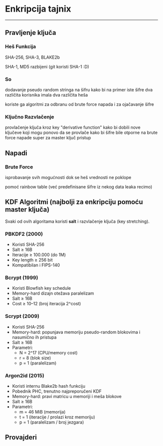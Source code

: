 # Enkripcija tajnix
---
## Pravljenje ključa


### Heš Funkcija
SHA-256, SHA-3, BLAKE2b

SHA-1, MD5 razbijeni (git koristi SHA-1 :D)

### So
dodavanje pseudo random stringa na šifru kako bi na primer iste šifre dva različita korisnika imala dva različita heša


koriste ga algoritmi za odbranu od brute force napada i
za ojačavanje šifre

### Ključno Razvlačenje
provlačenje ključa kroz key "derivative function" kako bi dobili nove ključeve
koji mogu ponovo da se provlače kako bi šifre bile otporne na brute force napade
super za master ključ pristup


## Napadi
### Brute Force
isprobavanje svih mogućnosti dok se heš vrednosti ne poklope

pomoć rainbow table (već predefinisane šifre iz nekog data leaka recimo)


## KDF Algoritmi (najbolji za enkripciju pomoću master ključa)
Svaki od ovih algoritama koristi **salt** i razvlačenje ključa (key stretching).

### PBKDF2 (2000)
- Koristi SHA-256
- Salt ≥ 16B
- Iteracije ≥ 100.000 (do 1M)
- Key length ≥ 256 bit
- Kompatibilan i FIPS-140

### Bcrypt (1999)
- Koristi Blowfish key schedule
- Memory-hard dizajn otežava paralelizam
- Salt ≥ 16B
- Cost ≥ 10–12 (broj iteracija 2^cost)
  
### Scrypt (2009)
- Koristi SHA-256
- Memory-hard: popunjava memoriju pseudo-random blokovima i nasumično ih pristupa
- Salt ≥ 16B
- Parametri:
  - N = 2^17 (CPU/memory cost)
  - r = 8 (blok size)
  - p = 1 (paralelizam)

### Argon2id (2015)
- Koristi internu Blake2b hash funkciju
- Pobednik PHC, trenutno najpreporučeni KDF
- Memory-hard: pravi matricu u memoriji i meša blokove
- Salt ≥ 16B
- Parametri:
  - m = 46 MiB (memorija)
  - t = 1 (iteracije / prolazi kroz memoriju)
  - p = 1 (paralelizam / broj jezgara)

## Provajderi